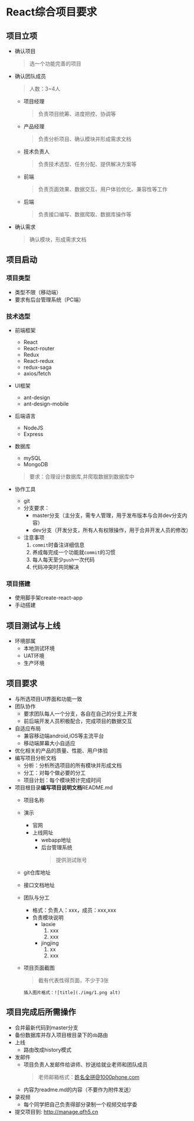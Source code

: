 # React综合项目要求

## 项目立项
* 确认项目
    > 选一个功能完善的项目
* 确认团队成员
    > 人数：3~4人
    * 项目经理
        > 负责项目统筹、进度把控、协调等
    * 产品经理
        > 负责分析项目、确认模块并形成需求文档
    * 技术负责人
        > 负责技术选型、任务分配、提供解决方案等
    * 前端
        > 负责页面效果、数据交互、用户体验优化、兼容性等工作
    * 后端
        > 负责接口编写、数据爬取、数据库操作等
* 确认需求
    > 确认模块，形成需求文档


## 项目启动

### 项目类型
* 类型不限（移动端）
* 要求有后台管理系统（PC端）

### 技术选型
* 前端框架
    * React
    * React-router
    * Redux
    * React-redux
    * redux-saga
    * axios/fetch
* UI框架
    * ant-design
    * ant-design-mobile
    
* 后端语言
    * NodeJS
    * Express

* 数据库
    * mySQL
    * MongoDB

    >要求：合理设计数据库,并爬取数据到数据库中


* 协作工具
    * git
    * 分支要求：
        * master分支（主分支，需专人管理，用于发布版本与合并dev分支内容）
        * dev分支（开发分支，所有人有权限操作，用于合并开发人员的修改）
    * 注意事项
        1. `commit`时备注详细信息
        2. 养成每完成一个功能就`commit`的习惯
        3. 每人每天至少`push`一次代码
        4. 代码冲突时共同解决


### 项目搭建
* 使用脚手架create-react-app
* 手动搭建


## 项目测试与上线
* 环境部属
    * 本地测试环境
    * UAT环境
    * 生产环境


## 项目要求

* 与所选项目UI界面和功能一致
* 团队协作
    * 要求团队每人一个分支，各自在自己的分支上开发
    * 前后端开发人员积极配合，完成项目的数据交互
* 自适应布局
    * 兼容移动端android,iOS等主流平台
    * 移动端屏幕大小自适应
* 优化相关的产品的质量、性能、用户体验
* 编写项目分析文档
    * 分析：分析所选项目的所有模块并形成文档
    * 分工：对每个做必要的分工
    * 项目计划：每个模块预计完成时间
* 项目根目录**编写项目说明文档**README.md
    * 项目名称
    * 演示
        * 官网
        * 上线网址
            * webapp地址
            * 后台管理系统
                > 提供测试账号
    * git仓库地址
    * 接口文档地址
    * 团队与分工
        * 格式：负责人：xxx，成员：xxx,xxx
        * 负责模块说明
            * laoxie
                1. xxx
                2. xxx
            * jingjing
                1. xx
                2. xxx
    * 项目页面截图
        > 截有代表性得页面，不少于3张

        `插入图片格式：![title](./img/1.png alt)`
        <img src="./img/1.png" alt title style="w">

## 项目完成后所需操作
* 合并最新代码到master分支
* 备份数据库并存入项目根目录下的`db`路由
* 上线
    * 路由改成history模式
* 发邮件
    * 项目负责人发邮件给讲师、抄送给就业老师和团队成员
        > 老师邮箱格式：姓名全拼@1000phone.com
    * 内容为readme.md的内容（不要作为附件发送）
* 录视频
    * 每个同学把自己负责得部分录制一个视频交给学委
* 提交项目到: http://manage.qfh5.cn


